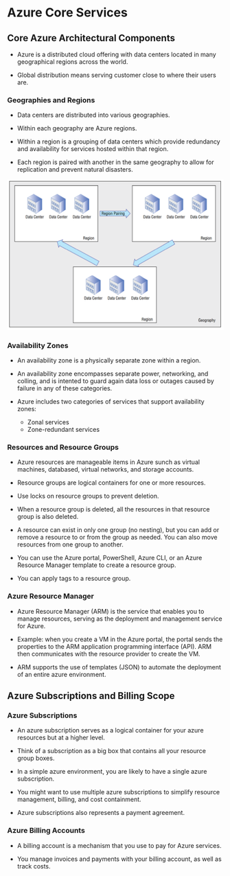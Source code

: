 # Azure Core Services

## Core Azure Architectural Components
- Azure is a distributed cloud offering with data centers located in many geographical regions across the world.

- Global distribution means serving customer close to where their users are.

### Geographies and Regions
- Data centers are distributed into various geographies.

- Within each geography are Azure regions.

- Within a region is a grouping of data centers which provide redundancy and availability for services hosted within that region.

- Each region is paired with another in the same geography to allow for replication and prevent natural disasters.

![Geophrahy & Regions](/Assets/geograph-regions.png)

### Availability Zones
- An availability zone is a physically separate zone within a region.

- An availability zone encompasses separate power, networking, and colling, and is intented to guard again data loss or outages caused by failure in any of these categories. 

- Azure includes two categories of services that support availability zones: 
    - Zonal services
    - Zone-redundant services

### Resources and Resource Groups
- Azure resources are manageable items in Azure sunch as virtual machines, databased, virtual networks, and storage accounts. 

- Resource groups are logical containers for one or more resources.

- Use locks on resource groups to prevent deletion. 

- When a resource group is deleted, all the resources in that resource group is also deleted. 

- A resource can exist in only one group (no nesting), but you can add or remove a resource to or from the group as needed. You can also move resources from one group to another. 

- You can use the Azure portal, PowerShell, Azure CLI, or an Azure Resource Manager template to create a resource group.

- You can apply tags to a resource group.

### Azure Resource Manager
- Azure Resource Manager (ARM) is the service that enables you to manage resources, serving as the deployment and management service for Azure.

- Example: when you create a VM in the Azure portal, the portal sends the properties to the ARM application programming interface (API). ARM then communicates with the resource provider to create the VM.

- ARM supports the use of templates (JSON) to automate the deployment of an entire azure environment. 

## Azure Subscriptions and Billing Scope

### Azure Subscriptions
- An azure subscription serves as a logical container for your azure resources but at a higher level.

- Think of a subscription as a big box that contains all your resource group boxes. 

- In a simple azure environment, you are likely to have a single azure subscription. 

- You might want to use multiple azure subscriptions to simplify resource management, billing, and cost containment.

- Azure subscriptions also represents a payment agreement.

### Azure Billing Accounts
- A billing account is a mechanism that you use to pay for Azure services.

- You manage invoices and payments with your billing account, as well as track costs.
